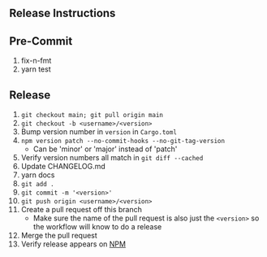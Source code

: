 Release Instructions
--------------------

Pre-Commit
----------
1. fix-n-fmt
1. yarn test

Release
-------
1. `git checkout main; git pull origin main`
1. `git checkout -b <username>/<version>`
1. Bump version number in `version` in `Cargo.toml`
1. `npm version patch --no-commit-hooks --no-git-tag-version`
    - Can be 'minor' or 'major' instead of 'patch'
1. Verify version numbers all match in `git diff --cached`
1. Update CHANGELOG.md
1. yarn docs
1. `git add .`
1. `git commit -m '<version>'`
1. `git push origin <username>/<version>`
1. Create a pull request off this branch
    - Make sure the name of the pull request is also just the `<version>` so the workflow will know to do a release
1. Merge the pull request
1. Verify release appears on [NPM](https://www.npmjs.com/package/@ngrok/ngrok?activeTab=versions)
